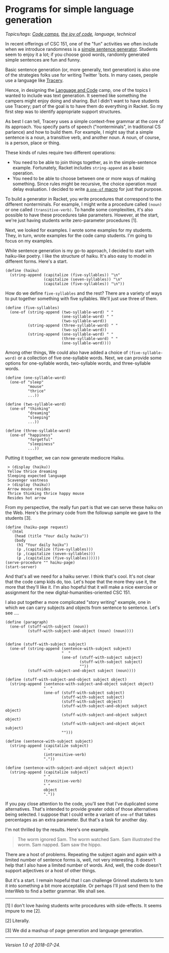 Programs for simple language generation
=======================================

*Topics/tags: [Code camps](index-code-camps), [the joy of code](index-joc), language, technical*

In recent offerings of CSC 151, one of the "fun" activities
we often include when we introduce randomness is a [simple sentence
generator](https://www.cs.grinnell.edu/~rebelsky/Courses/CSC151/2018S/readings/randomness).
Students seem to enjoy it a lot; if you choose good words, randomly
generated simple sentences are fun and funny.

Basic sentence generation (or, more generally, text generation) is also
one of the strategies folks use for writing Twitter 'bots.  In many cases,
people use a language like [Tracery](http://tracery.io/).

Hence, in designing the [Language and Code](code-camp-language-and-code)
camp, one of the topics I wanted to include was text generation.  It
seemed like something the campers might enjoy doing and sharing.  But
I didn't want to have students use Tracery; part of the goal is to have
them do everything in Racket.  So my first step was to identify appropriate
support structures.

As best I can tell, Tracery uses a simple context-free grammar at the
core of its approach.  You specify parts of speech ("nonterminals", in
traditional CS parlance) and how to build them.  For example, I might
say that a simple sentence is a noun, a transitive verb, and another
noun.  A noun, of course, is a person, place or thing.

These kinds of rules require two different operations:

* You need to be able to join things together, as in the simple-sentence
  example.  Fortunately, Racket includes `string-append` as a basic
  operation.
* You need to be able to choose between one or more ways of making something.
  Since rules might be recursive, the choice operation must delay
  evaluation.  I decided to write [a `one-of` macro](joc-one-of-macro)
  for just that purpose.

To build a generator in Racket, you write procedures that correspond
to the different nonterminals.  For example, I might write a procedure
called `(noun)` or one called `(transitive-verb)`.  To handle some
complexities, it's also possible to have these procedures take parameters.
However, at the start, we're just having students write zero-parameter
procedures [1].

Next, we looked for examples.  I wrote some examples for my students.
They, in turn, wrote examples for the code camp students.  I'm going to
focus on my examples.

While sentence generation is my go-to approach, I decided to start
with haiku-like poetry.  I like the structure of haiku.  It's also
easy to model in different forms.  Here's a start.

    (define (haiku)
      (string-append (capitalize (five-syllables)) "\n"
                     (capitalize (seven-syllables)) "\n"
                     (capitalize (five-syllables)) "\n"))

How do we define `five-syllables` and the rest?  There are a variety
of ways to put together something with five syllables.  We'll just
use three of them.

    (define (five-syllables)
      (one-of (string-append (two-syllable-word) " "
                             (one-syllable-word) " "
                             (two-syllable-word))
              (string-append (three-syllable-word) " "
                             (two-syllable-word))
              (string-append (one-syllable-word) " "
                             (three-syllable-word) " "
                             (one-syllable-word))))

Among other things, We could also have added a choice of
`(five-syllable-word)` or a collection of five one-syllable words.
Next, we can provide some options for one-syllable words, two-syllable
words, and three-syllable words.

    (define (one-syllable-word)
      (one-of "sleep"
              "mouse"
              "thrice"
              ...))

    (define (two-syllable-word)
      (one-of "thinking"
              "dreaming"
              "sleeping"
              ...))

    (define (three-syllable-word)
      (one-of "happiness"
              "forgetful"
              "sleepiness"
              ...))

Putting it together, we can now generate mediocre Haiku.

     > (display (haiku))
     Yellow thrice dreaming
     Sleeping expected language
     Scavenger vastness
     > (display (haiku))
     Arrow mouse resides
     Thrice thinking thrice happy mouse
     Resides hot arrow

From my perspective, the really fun part is that we can serve these haiku
on the Web.  Here's the primary code from the followup sample we gave to
the students [3].

    (define (haiku-page request)
      `(html
        (head (title "Your daily haiku"))
        (body
         (h1 "Your daily haiku")
         (p ,(capitalize (five-syllables)))
         (p ,(capitalize (seven-syllables)))
         (p ,(capitalize (five-syllables))))))
    (serve-procedure "" haiku-page)
    (start-server)

And that's all we need for a haiku server.  I think that's cool.  It's not
clear that the code camp kids do, too.  Let's hope that the more they use
it, the more that they'll like it.  I'm also hopeful that it will make a
nice exercise or assignment for the new digital-humanities-oriented CSC 151.

I also put together a more complicated "story writing" example, one in which
we can carry subjects and objects from sentence to sentence.  Let's see ....

    (define (paragraph)
      (one-of (stuff-with-subject (noun))
              (stuff-with-subject-and-object (noun) (noun))))


    (define (stuff-with-subject subject)
      (one-of (string-append (sentence-with-subject subject) 
                             "  "
                             (one-of (stuff-with-subject subject)
                                     (stuff-with-subject subject)
                                     ""))
              (stuff-with-subject-and-object subject (noun))))

    (define (stuff-with-subject-and-object subject object)
      (string-append (sentence-with-subject-and-object subject object) 
                     "  "
                     (one-of (stuff-with-subject subject)
                             (stuff-with-subject subject)
                             (stuff-with-subject object)
                             (stuff-with-subject-and-object subject object)
                             (stuff-with-subject-and-object subject object)
                             (stuff-with-subject-and-object object subject)
                             "")))

    (define (sentence-with-subject subject)
      (string-append (capitalize subject)
                     " "
                     (intransitive-verb)
                     "."))

    (define (sentence-with-subject-and-object subject object)
      (string-append (capitalize subject)
                     " "
                     (transitive-verb)
                     " "
                     object
                     "."))

If you pay close attention to the code, you'll see that I've duplicated
some alternatives.  That's intended to provide greater odds of those
alternatives being selected.  I suppose that I could write a variant
of `one-of` that takes percentages as an extra parameter.  But that's
a task for another day.

I'm not thrilled by the results.  Here's one example.

> The worm ignored Sam. The worm watched Sam. Sam illustrated the worm. Sam napped. Sam saw the hippo.

There are a host of problems.  Repeating the subject again and again with
a limited number of sentence forms is, well, not very interesting.  It
doesn't help that I also have a limited number of words.  And, well, the
code doesn't support adjectives or a host of other things.

But it's a start.  I remain hopeful that I can challenge Grinnell students
to turn it into something a bit more acceptable.  Or perhaps I'll just
send them to the InterWeb to find a better grammar.  We shall see.

---

[1] I don't love having students write procedures with side-effects.
It seems impure to me [2].

[2] Literally.

[3] We did a mashup of page generation and language generation.

---

*Version 1.0 of 2018-07-24.*
